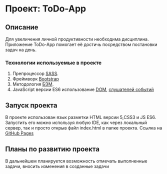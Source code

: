 # Проект: ToDo-App

## Описание
Для увеличения личной продуктивности необходима дисциплина. Приложение ToDo-App помогает её достичь посредством постановки задач на день.

### Технологии используемые в проекте
1. Препроцессор [SASS](https://sass-scss.ru/guide/).
2. Фреймворк [Bootstrap](https://getbootstrap.com/)
3. Методология [БЭМ](https://ru.bem.info/methodology/).
4. JavaScript версии ES6 использование [DOM](https://learn.javascript.ru/dom-nodes), [слушателей событий](https://learn.javascript.ru/introduction-browser-events)

## Запуск проекта
В проекте использован язык разметки HTML версии 5,CSS3 и JS ES6. Запустить его можно используя любую IDE, как через локальный сервер, так и просто открыв файл index.html в папке проекта.
Ссылка на [GitHub Pages](https://igor-yakovlev.github.io/ToDoApp_Project/)

## Планы по развитию проекта
В дальнейшем планируется возможность отмечать выполненные задачи, вносить изменения в созданные задачи
